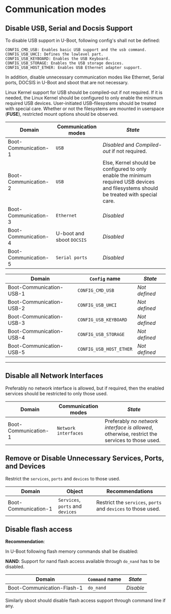 # Communication modes

## Disable USB, Serial and Docsis Support

To disable USB support in U-Boot, following config's shall not be defined:

```
CONFIG_CMD_USB: Enables basic USB support and the usb command.
CONFIG_USB_UHCI: Defines the lowlevel part.
CONFIG_USB_KEYBOARD: Enables the USB Keyboard.
CONFIG_USB_STORAGE: Enables the USB storage devices.
CONFIG_USB_HOST_ETHER: Enables USB Ethernet adapter support.
```

In addition, disable unnecessary communication modes like Ethernet, Serial
ports, DOCSIS in U-Boot and sboot that are not necessary.

Linux Kernel support for USB should be compiled-out if not required. If it is
needed, the Linux Kernel should be configured to only enable the minimum
required USB devices. User-initiated USB-filesystems should be treated with
special care. Whether or not the filesystems are mounted in userspace
(**FUSE**), restricted mount options should be observed.

<!-- section-config -->

Domain               | Communication modes       | _State_
-------------------- | ------------------------- | --------------------------------------------------------------------------------------------------------------------------------------
Boot-Communication-1 | `USB`                     | _Disabled_ and _Compiled-out_ if not required.
Boot-Communication-2 | `USB`                     | Else, Kernel should be configured to only enable the minimum required USB devices and filesystems should be treated with special care.
Boot-Communication-3 | `Ethernet`                | _Disabled_
Boot-Communication-4 | U-boot and sboot `DOCSIS` | _Disabled_
Boot-Communication-5 | `Serial ports`            | _Disabled_

<!-- end-section-config --> <!-- section-config -->

Domain                   | `Config` name           | _State_
------------------------ | ----------------------- | -------------
Boot-Communication-USB-1 | `CONFIG_CMD_USB`        | _Not defined_
Boot-Communication-USB-2 | `CONFIG_USB_UHCI`       | _Not defined_
Boot-Communication-USB-3 | `CONFIG_USB_KEYBOARD`   | _Not defined_
Boot-Communication-USB-4 | `CONFIG_USB_STORAGE`    | _Not defined_
Boot-Communication-USB-5 | `CONFIG_USB_HOST_ETHER` | _Not defined_

<!-- end-section-config -->

--------------------------------------------------------------------------------

## Disable all Network Interfaces

Preferably no network interface is allowed, but if required, then the enabled
services should be restricted to only those used.

<!-- section-config -->

Domain               | Communication modes  | _State_
-------------------- | -------------------- | ---------------------------------------------------------------------------------------------
Boot-Communication-1 | `Network interfaces` | Preferably _no network interface is allowed_, otherwise, restrict the services to those used.

<!-- end-section-config -->

## Remove or Disable Unnecessary Services, Ports, and Devices

Restrict the `services`, `ports` and `devices` to those used.

<!-- section-config -->

Domain               | Object                            | Recommendations
-------------------- | --------------------------------- | -------------------------------------------------------------
Boot-Communication-1 | `Services`, `ports` and `devices` | Restrict the `services`, `ports` and `devices` to those used.

<!-- end-section-config -->

## Disable flash access

**Recommendation**:

In U-Boot following flash memory commands shall be disabled:

**NAND**: Support for nand flash access available through `do_nand` has to be disabled.

<!-- section-config -->

Domain                     | `Command` name | _State_
-------------------------- | -------------- | ---------
Boot-Communication-Flash-1 | `do_nand`      | _Disable_

<!-- end-section-config -->

Similarly sboot should disable flash access support through command line if any.
